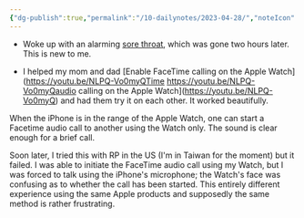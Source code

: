 ```yaml
---
{"dg-publish":true,"permalink":"/10-dailynotes/2023-04-28/","noteIcon":"2","created":"","updated":""}
---
```


- Woke up with an alarming [sore throat](https://fortune.com/well/2022/12/19/why-do-you-have-a-sore-throat-when-you-wake-up-in-the-morning-its-not-always-covid-or-flu/), which was gone two hours later. This is new to me.

- I helped my mom and dad [Enable FaceTime calling on the Apple Watch](https://youtu.be/NLPQ-Vo0myQTime https://youtu.be/NLPQ-Vo0myQaudio calling on the Apple Watch](https://youtu.be/NLPQ-Vo0myQ) and had them try it on each other. It worked beautifully.

When the iPhone is in the range of the Apple Watch, one can start a Facetime audio call to another using the Watch only. The sound is clear enough for a brief call.

Soon later, I tried this with RP in the US (I'm in Taiwan for the moment) but it failed. I was able to initiate the FaceTime audio call using my Watch, but I was forced to talk using the iPhone's microphone; the Watch's face was confusing as to whether the call has been started. This entirely different experience using the same Apple products and supposedly the same method is rather frustrating.